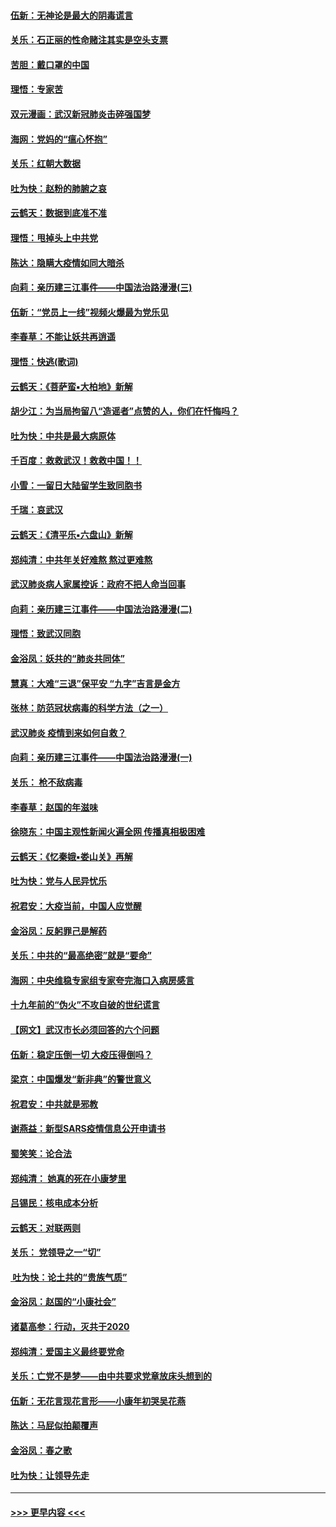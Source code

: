 #### [伍新：无神论是最大的阴毒谎言](../pages/nsc993/n11846129.md?t=02052033) 
#### [关乐：石正丽的性命赌注其实是空头支票](../pages/nsc993/n11846109.md?t=02052033) 
#### [苦胆：戴口罩的中国](../pages/nsc993/n11845576.md?t=02052033) 
#### [理悟：专家苦](../pages/nsc993/n11845564.md?t=02052033) 
#### [双元漫画：武汉新冠肺炎击碎强国梦](../pages/nsc993/n11843320.md?t=02052033) 
#### [海网：党妈的“瘟心怀抱”](../pages/nsc993/n11840740.md?t=02052033) 
#### [关乐：红朝大数据](../pages/nsc993/n11840675.md?t=02052033) 
#### [吐为快：赵粉的肺腑之哀](../pages/nsc993/n11840618.md?t=02052033) 
#### [云鹤天：数据到底准不准](../pages/nsc993/n11840325.md?t=02052033) 
#### [理悟：甩掉头上中共党](../pages/nsc993/n11838826.md?t=02052033) 
#### [陈达：隐瞒大疫情如同大暗杀](../pages/nsc993/n11838771.md?t=02052033) 
#### [向莉：亲历建三江事件——中国法治路漫漫(三)](../pages/nsc993/n11831825.md?t=02052033) 
#### [伍新：“党员上一线”视频火爆最为党乐见](../pages/nsc993/n11838200.md?t=02052033) 
#### [李春草：不能让妖共再逍遥](../pages/nsc993/n11838102.md?t=02052033) 
#### [理悟：快逃(歌词)](../pages/nsc993/n11838083.md?t=02052033) 
#### [云鹤天：《菩萨蛮▪大柏地》新解](../pages/nsc993/n11838059.md?t=02052033) 
#### [胡少江：为当局拘留八“造谣者”点赞的人，你们在忏悔吗？](../pages/nsc993/n11836801.md?t=02052033) 
#### [吐为快：中共是最大病原体](../pages/nsc993/n11836748.md?t=02052033) 
#### [千百度：救救武汉！救救中国！！](../pages/nsc993/n11836145.md?t=02052033) 
#### [小雪：一留日大陆留学生致同胞书](../pages/nsc993/n11834624.md?t=02052033) 
#### [千瑞：哀武汉](../pages/nsc993/n11833647.md?t=02052033) 
#### [云鹤天：《清平乐▪六盘山》新解](../pages/nsc993/n11833611.md?t=02052033) 
#### [郑纯清：中共年关好难熬 熬过更难熬](../pages/nsc993/n11833489.md?t=02052033) 
#### [武汉肺炎病人家属控诉：政府不把人命当回事](../pages/nsc993/n11833205.md?t=02052033) 
#### [向莉：亲历建三江事件——中国法治路漫漫(二)](../pages/nsc993/n11829102.md?t=02052033) 
#### [理悟：致武汉同胞](../pages/nsc993/n11831522.md?t=02052033) 
#### [金浴凤：妖共的“肺炎共同体”](../pages/nsc993/n11829448.md?t=02052033) 
#### [慧真：大难“三退”保平安 “九字”吉言是金方](../pages/nsc993/n11829501.md?t=02052033) 
#### [张林：防范冠状病毒的科学方法（之一）](../pages/nsc993/n11828618.md?t=02052033) 
#### [武汉肺炎 疫情到来如何自救？](../pages/nsc993/n11827632.md?t=02052033) 
#### [向莉：亲历建三江事件——中国法治路漫漫(一)](../pages/nsc993/n11827190.md?t=02052033) 
#### [关乐： 枪不敌病毒](../pages/nsc993/n11826746.md?t=02052033) 
#### [李春草：赵国的年滋味](../pages/nsc993/n11826321.md?t=02052033) 
#### [徐晓东：中国主观性新闻火遍全网 传播真相极困难](../pages/nsc993/n11826508.md?t=02052033) 
#### [云鹤天：《忆秦娥▪娄山关》再解](../pages/nsc993/n11824682.md?t=02052033) 
#### [吐为快：党与人民异忧乐](../pages/nsc993/n11824660.md?t=02052033) 
#### [祝君安：大疫当前，中国人应觉醒](../pages/nsc993/n11821946.md?t=02052033) 
#### [金浴凤：反躬罪己是解药](../pages/nsc993/n11820280.md?t=02052033) 
#### [关乐：中共的“最高绝密”就是“要命”](../pages/nsc993/n11816946.md?t=02052033) 
#### [海网：中央维稳专家组专家夸完海口入病房感言](../pages/nsc993/n11815138.md?t=02052033) 
#### [十九年前的“伪火”不攻自破的世纪谎言](../pages/nsc993/n11813238.md?t=02052033) 
#### [【网文】武汉市长必须回答的六个问题](../pages/nsc993/n11813848.md?t=02052033) 
#### [伍新：稳定压倒一切 大疫压得倒吗？](../pages/nsc993/n11812634.md?t=02052033) 
#### [梁京：中国爆发“新非典”的警世意义](../pages/nsc993/n11812554.md?t=02052033) 
#### [祝君安：中共就是邪教](../pages/nsc993/n11812431.md?t=02052033) 
#### [谢燕益：新型SARS疫情信息公开申请书](../pages/nsc993/n11808840.md?t=02052033) 
#### [蜀笑笑：论合法](../pages/nsc993/n11808064.md?t=02052033) 
#### [郑纯清： 她真的死在小康梦里](../pages/nsc993/n11806623.md?t=02052033) 
#### [吕锡民：核电成本分析](../pages/nsc993/n11806284.md?t=02052033) 
#### [云鹤天：对联两则](../pages/nsc993/n11805957.md?t=02052033) 
#### [关乐： 党领导之一“切”](../pages/nsc993/n11804505.md?t=02052033) 
#### [ 吐为快：论土共的“贵族气质”](../pages/nsc993/n11804490.md?t=02052033) 
#### [金浴凤：赵国的“小康社会”](../pages/nsc993/n11804452.md?t=02052033) 
#### [诸葛高参：行动，灭共于2020](../pages/nsc993/n11804120.md?t=02052033) 
#### [郑纯清：爱国主义最终要党命](../pages/nsc993/n11802197.md?t=02052033) 
#### [关乐：亡党不是梦——由中共要求党章放床头想到的](../pages/nsc993/n11802156.md?t=02052033) 
#### [伍新：无花言现花言形——小康年初哭吴花燕](../pages/nsc993/n11800044.md?t=02052033) 
#### [陈达：马屁似拍颠覆声](../pages/nsc993/n11800010.md?t=02052033) 
#### [金浴凤：春之歌](../pages/nsc993/n11797687.md?t=02052033) 
#### [吐为快：让领导先走](../pages/nsc993/n11797512.md?t=02052033) 

----
#### [ >>> 更早内容 <<< ](../indexes/nsc993-earlier.md)
